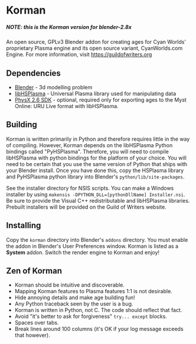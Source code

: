 Korman
======

##### NOTE: this is the Korman version for blender-2.8x

An open source, GPLv3 Blender addon for creating ages for Cyan Worlds' proprietary Plasma engine
and its open source variant, CyanWorlds.com Engine. For more information, visit https://guildofwriters.org

Dependencies
------------
- [Blender](http://blender3d.org) - 3d modelling problem
- [libHSPlasma](https://github.com/H-uru/libhsplasma) - Universal Plasma library used for manipulating data
- [PhysX 2.6 SDK](http://www.nvidia.com/object/physx_archives.html) - optional, required only for exporting
ages to the Myst Online: URU Live format with libHSPlasma.

Building
--------
Korman is written primarily in Python and therefore requires little in the way of compiling. However, Korman
depends on the libHSPlasma Python bindings called "PyHSPlasma". Therefore, you will need to compile libHSPlasma
with python bindings for the platform of your choice. You will need to be certain that you use the same version
of Python that ships with your Blender install. Once you have done this, copy the HSPlasma library and PyHSPlasma
python library into Blender's `python/lib/site-packages`.

See the installer directory for NSIS scripts. You can make a Windows installer by using `makensis
-DPYTHON_DLL=[pythonDllName] Installer.nsi`. Be sure to provide the Visual C++ redistributable and
libHSPlasma libraries. Prebuilt installers will be provided on the Guild of Writers website.

Installing
----------
Copy the `korman` directory into Blender's `addons` directory. You must enable the addon in Blender's User
Preferences window. Korman is listed as a **System** addon. Switch the render engine to Korman and enjoy!

Zen of Korman
-------------
- Korman should be intuitive and discoverable.
- Mapping Korman features to Plasma features 1:1 is not desirable.
- Hide annoying details and make age building fun!
- Any Python traceback seen by the user is a bug.
- Korman is written in Python, not C. The code should reflect that fact.
- Avoid "it's better to ask for forgiveness" `try... except` blocks.
- Spaces over tabs.
- Break lines around 100 columns (it's OK if your log message exceeds that however).
